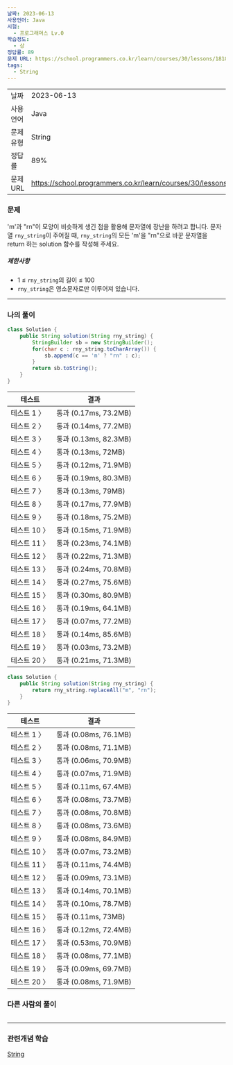 ```yaml
---
날짜: 2023-06-13
사용언어: Java
시험:
  - 프로그래머스 Lv.0
학습정도:
  - 상
정답률: 89
문제 URL: https://school.programmers.co.kr/learn/courses/30/lessons/181863
tags:
  - String
---
```

|           |                                                                  |
| --------- | ---------------------------------------------------------------- |
| 날짜      | 2023-06-13                                                       |
| 사용 언어 | Java                                                             |
| 문제 유형 | String                                                           |
| 정답률    | 89%                                                              |
| 문제 URL  | https://school.programmers.co.kr/learn/courses/30/lessons/181863 |

### 문제

'm'과 "rn"이 모양이 비슷하게 생긴 점을 활용해 문자열에 장난을 하려고 합니다. 문자열 `rny_string`이 주어질 때, `rny_string`의 모든 'm'을 "rn"으로 바꾼 문자열을 return 하는 solution 함수를 작성해 주세요.

##### 제한사항

- 1 ≤ `rny_string`의 길이 ≤ 100
- `rny_string`은 영소문자로만 이루어져 있습니다.

---

### 나의 풀이

```java
class Solution {
    public String solution(String rny_string) {
        StringBuilder sb = new StringBuilder();
        for(char c : rny_string.toCharArray()) {
            sb.append(c == 'm' ? "rn" : c);
        }
        return sb.toString();
    }
}
```

| 테스트       | 결과                  |
| ------------ | --------------------- |
| 테스트 1 〉  | 통과 (0.17ms, 73.2MB) |
| 테스트 2 〉  | 통과 (0.14ms, 77.2MB) |
| 테스트 3 〉  | 통과 (0.13ms, 82.3MB) |
| 테스트 4 〉  | 통과 (0.13ms, 72MB)   |
| 테스트 5 〉  | 통과 (0.12ms, 71.9MB) |
| 테스트 6 〉  | 통과 (0.19ms, 80.3MB) |
| 테스트 7 〉  | 통과 (0.13ms, 79MB)   |
| 테스트 8 〉  | 통과 (0.17ms, 77.9MB) |
| 테스트 9 〉  | 통과 (0.18ms, 75.2MB) |
| 테스트 10 〉 | 통과 (0.15ms, 71.9MB) |
| 테스트 11 〉 | 통과 (0.23ms, 74.1MB) |
| 테스트 12 〉 | 통과 (0.22ms, 71.3MB) |
| 테스트 13 〉 | 통과 (0.24ms, 70.8MB) |
| 테스트 14 〉 | 통과 (0.27ms, 75.6MB) |
| 테스트 15 〉 | 통과 (0.30ms, 80.9MB) |
| 테스트 16 〉 | 통과 (0.19ms, 64.1MB) |
| 테스트 17 〉 | 통과 (0.07ms, 77.2MB) |
| 테스트 18 〉 | 통과 (0.14ms, 85.6MB) |
| 테스트 19 〉 | 통과 (0.03ms, 73.2MB) |
| 테스트 20 〉 | 통과 (0.21ms, 71.3MB) |

```java
class Solution {
    public String solution(String rny_string) {
        return rny_string.replaceAll("m", "rn");
    }
}
```

| 테스트       | 결과                  |
| ------------ | --------------------- |
| 테스트 1 〉  | 통과 (0.08ms, 76.1MB) |
| 테스트 2 〉  | 통과 (0.08ms, 71.1MB) |
| 테스트 3 〉  | 통과 (0.06ms, 70.9MB) |
| 테스트 4 〉  | 통과 (0.07ms, 71.9MB) |
| 테스트 5 〉  | 통과 (0.11ms, 67.4MB) |
| 테스트 6 〉  | 통과 (0.08ms, 73.7MB) |
| 테스트 7 〉  | 통과 (0.08ms, 70.8MB) |
| 테스트 8 〉  | 통과 (0.08ms, 73.6MB) |
| 테스트 9 〉  | 통과 (0.08ms, 84.9MB) |
| 테스트 10 〉 | 통과 (0.07ms, 73.2MB) |
| 테스트 11 〉 | 통과 (0.11ms, 74.4MB) |
| 테스트 12 〉 | 통과 (0.09ms, 73.1MB) |
| 테스트 13 〉 | 통과 (0.14ms, 70.1MB) |
| 테스트 14 〉 | 통과 (0.10ms, 78.7MB) |
| 테스트 15 〉 | 통과 (0.11ms, 73MB)   |
| 테스트 16 〉 | 통과 (0.12ms, 72.4MB) |
| 테스트 17 〉 | 통과 (0.53ms, 70.9MB) |
| 테스트 18 〉 | 통과 (0.08ms, 77.1MB) |
| 테스트 19 〉 | 통과 (0.09ms, 69.7MB) |
| 테스트 20 〉 | 통과 (0.08ms, 71.9MB) |
### 다른 사람의 풀이

```java

```

---
### 관련개념 학습

[String](Summary/String.md)